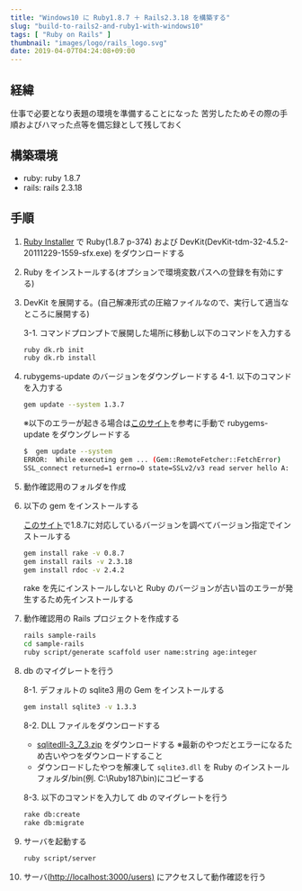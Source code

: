 ```yaml
---
title: "Windows10 に Ruby1.8.7 ＋ Rails2.3.18 を構築する"
slug: "build-to-rails2-and-ruby1-with-windows10"
tags: [ "Ruby on Rails" ]
thumbnail: "images/logo/rails_logo.svg"
date: 2019-04-07T04:24:08+09:00
---
```


## 経緯

仕事で必要となり表題の環境を準備することになった
苦労したためその際の手順およびハマった点等を備忘録として残しておく

## 構築環境

* ruby: ruby 1.8.7
* rails: rails 2.3.18

## 手順

1. [Ruby Installer](https://rubyinstaller.org/downloads/archives/) で Ruby(1.8.7 p-374) および DevKit(DevKit-tdm-32-4.5.2-20111229-1559-sfx.exe) をダウンロードする
2. Ruby をインストールする(オプションで環境変数パスへの登録を有効にする)
3. DevKit を展開する。(自己解凍形式の圧縮ファイルなので、実行して適当なところに展開する)

    3-1. コマンドプロンプトで展開した場所に移動し以下のコマンドを入力する

    ```bash
    ruby dk.rb init
    ruby dk.rb install
    ```

4. rubygems-update のバージョンをダウングレードする
    4-1. 以下のコマンドを入力する

    ```bash
    gem update --system 1.3.7
    ```

    ※以下のエラーが起きる場合は[このサイト](https://bundler.io/v1.16/guides/rubygems_tls_ssl_troubleshooting_guide.html#updating-rubygems)を参考に手動で rubygems-update をダウングレードする

    ```bash
    $  gem update --system
    ERROR:  While executing gem ... (Gem::RemoteFetcher::FetchError)
    SSL_connect returned=1 errno=0 state=SSLv2/v3 read server hello A: tlsv1 alert protocol version (https://rubygems.org/latest_specs.4.8.gz)
    ```

5. 動作確認用のフォルダを作成
6. 以下の gem をインストールする

    [このサイト](https://rubygems.org/gems)で1.8.7に対応しているバージョンを調べてバージョン指定でインストールする

    ```bash
    gem install rake -v 0.8.7
    gem install rails -v 2.3.18
    gem install rdoc -v 2.4.2
    ```

    rake を先にインストールしないと Ruby のバージョンが古い旨のエラーが発生するため先インストールする
7. 動作確認用の Rails プロジェクトを作成する

    ```bash
    rails sample-rails
    cd sample-rails
    ruby script/generate scaffold user name:string age:integer
    ```

8. db のマイグレートを行う

    8-1. デフォルトの sqlite3 用の Gem をインストールする

    ```bash
    gem install sqlite3 -v 1.3.3
    ```

    8-2. DLL ファイルをダウンロードする

    * [sqlitedll-3_7_3.zip](http://www.sqlite.org/sqlitedll-3_7_3.zip) をダウンロードする
      ※最新のやつだとエラーになるため古いやつをダウンロードすること
    * ダウンロードしたやつを解凍して `sqlite3.dll`
 を Ruby のインストールフォルダ/bin(例. C:\Ruby187\bin)にコピーする

    8-3. 以下のコマンドを入力して db のマイグレートを行う

    ```bash
    rake db:create
    rake db:migrate
    ```

9. サーバを起動する

    ```bash
    ruby script/server
    ```

10. サーバ(<http://localhost:3000/users)> にアクセスして動作確認を行う
